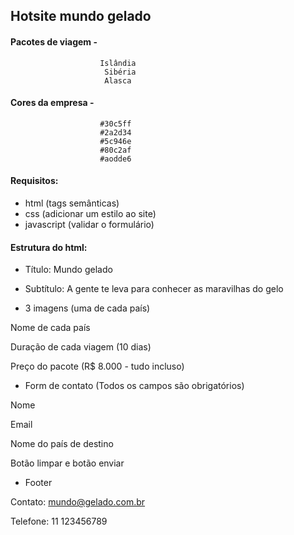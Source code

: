 ## Hotsite mundo gelado

#### Pacotes de viagem -
                        Islândia
                         Sibéria
                         Alasca

#### Cores da empresa -
                        #30c5ff
                        #2a2d34
                        #5c946e
                        #80c2af
                        #aodde6

#### Requisitos:

- html (tags semânticas)
- css (adicionar um estilo ao site)
- javascript (validar o formulário)

#### Estrutura do html:

- Título: Mundo gelado

- Subtítulo: A gente te leva para conhecer as maravilhas do gelo

- 3 imagens (uma de cada país)

Nome de cada país

Duração de cada viagem (10 dias)

Preço do pacote (R$ 8.000 - tudo incluso)


- Form de contato (Todos os campos são obrigatórios)

Nome

Email

Nome do país de destino

Botão limpar e botão enviar

- Footer

Contato: mundo@gelado.com.br

Telefone: 11 123456789



